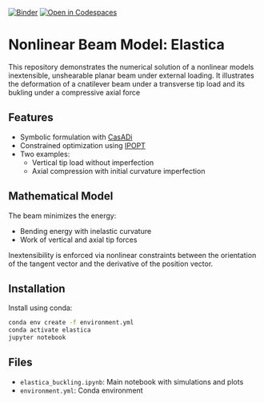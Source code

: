 [![Binder](https://mybinder.org/badge_logo.svg)](https://mybinder.org/v2/gh/cmaurini/nonlinear-elastica/HEAD)
[![Open in Codespaces](https://github.com/codespaces/badge.svg)](https://github.com/codespaces/new/?repo=cmaurini/nonlinear-elastica)


# Nonlinear Beam Model: Elastica

This repository demonstrates the numerical solution of a nonlinear models inextensible, unshearable planar beam under external loading.
It illustrates the deformation of a cnatilever beam under a transverse tip load and its bukling under a compressive axial force


## Features

- Symbolic formulation with [CasADi](https://web.casadi.org/)
- Constrained optimization using [IPOPT](https://coin-or.github.io/Ipopt/)
- Two examples:
  - Vertical tip load without imperfection
  - Axial compression with initial curvature imperfection

## Mathematical Model

The beam minimizes the energy:

- Bending energy with inelastic curvature
- Work of vertical and axial tip forces

Inextensibility is enforced via nonlinear constraints between the orientation of the tangent vector and the derivative of the position vector.

## Installation

Install using conda:

```bash
conda env create -f environment.yml
conda activate elastica
jupyter notebook
```

## Files

- `elastica_buckling.ipynb`: Main notebook with simulations and plots
- `environment.yml`: Conda environment
